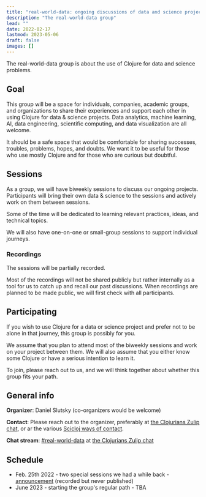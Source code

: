 ```yaml
---
title: "real-world-data: ongoing discussions of data and science projects"
description: "The real-world-data group"
lead: ""
date: 2022-02-17
lastmod: 2023-05-06
draft: false
images: []
---
```

The real-world-data group is about the use of Clojure for data and science problems.

## Goal
This group will be a space for individuals, companies, academic groups, and organizations to share their experiences and support each other in using Clojure for data & science projects. Data analytics, machine learning, AI, data engineering, scientific computing, and data visualization are all welcome.

It should be a safe space that would be comfortable for sharing successes, troubles, problems, hopes, and doubts. We want it to be useful for those who use mostly Clojure and for those who are curious but doubtful.

## Sessions
As a group, we will have biweekly sessions to discuss our ongoing projects. Participants will bring their own data & science to the sessions and actively work on them between sessions.

Some of the time will be dedicated to learning relevant practices, ideas, and technical topics.

We will also have one-on-one or small-group sessions to support individual journeys.

### Recordings
The sessions will be partially recorded.

Most of the recordings will not be shared publicly but rather internally as a tool for us to catch up and recall our past discussions. When recordings are planned to be made public, we will first check with all participants.

## Participating
If you wish to use Clojure for a data or science project and prefer not to be alone in that journey, this group is possibly for you.

We assume that you plan to attend most of the biweekly sessions and work on your project between them. We will also assume that you either know some Clojure or have a serious intention to learn it.

To join, please reach out to us, and we will think together about whether this group fits your path.

## General info
**Organizer**: Daniel Slutsky (co-organizers would be welcome)

**Contact**: Please reach out to the organizer, preferably at [the Clojurians Zulip chat](../../chat), or ar the various [Scicloj ways of contact](../../contact).

**Chat stream**: [#real-world-data](https://clojurians.zulipchat.com/#narrow/stream/315077-real-world-data) at [the Clojurians Zulip chat](../../chat)

## Schedule
* Feb. 25th 2022 - two special sessions we had a while back - [announcement](https://clojureverse.org/t/real-world-data-meetup-1/) (recorded but never published)
* June 2023 - starting the group's regular path - TBA
